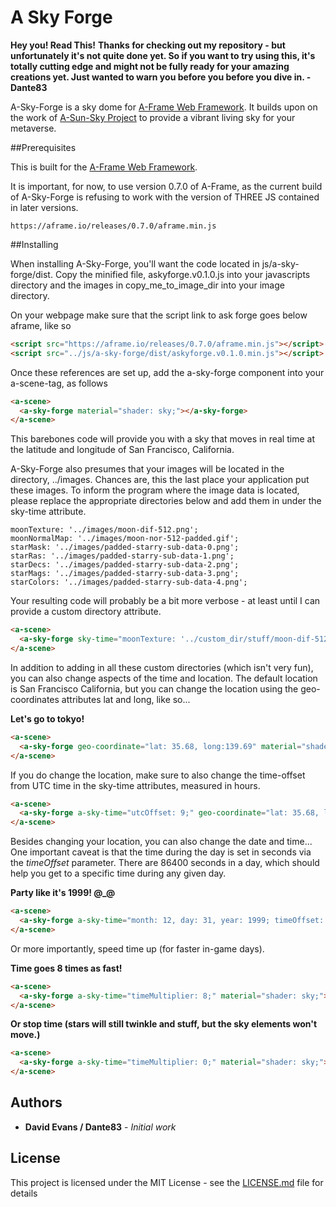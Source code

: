 # A Sky Forge

**Hey you! Read This!**
**Thanks for checking out my repository - but unfortunately it's not quite done yet. So if you want to try using this, it's totally cutting edge and might not be fully ready for your amazing creations yet. Just wanted to warn you before you before you dive in. - Dante83**

A-Sky-Forge is a sky dome for [A-Frame Web Framework](https://aframe.io/). It builds upon on the work of [A-Sun-Sky Project](https://github.com/ngokevin/kframe/tree/master/components/sun-sky) to provide a vibrant living sky for your metaverse.

##Prerequisites

This is built for the [A-Frame Web Framework](https://aframe.io/).

It is important, for now, to use version 0.7.0 of A-Frame, as the current build of A-Sky-Forge is refusing to work with the version of THREE JS contained in later versions.

`https://aframe.io/releases/0.7.0/aframe.min.js`

##Installing

When installing A-Sky-Forge, you'll want the code located in js/a-sky-forge/dist.
Copy the minified file, askyforge.v0.1.0.js into your javascripts directory and the images in copy_me_to_image_dir into your image directory.

On your webpage make sure that the script link to ask forge goes below aframe, like so

```html
<script src="https://aframe.io/releases/0.7.0/aframe.min.js"></script>
<script src="../js/a-sky-forge/dist/askyforge.v0.1.0.min.js"></script>
```

Once these references are set up, add the a-sky-forge component into your a-scene-tag, as follows

```html
<a-scene>
  <a-sky-forge material="shader: sky;"></a-sky-forge>
</a-scene>
```

This barebones code will provide you with a sky that moves in real time at the latitude and longitude of San Francisco, California.

A-Sky-Forge also presumes that your images will be located in the directory, ../images. Chances are, this the last place your application put these images. To inform the program where the image data is located, please replace the appropriate directories below and add them in under the sky-time attribute.

```
moonTexture: '../images/moon-dif-512.png';
moonNormalMap: '../images/moon-nor-512-padded.gif';
starMask: '../images/padded-starry-sub-data-0.png';
starRas: '../images/padded-starry-sub-data-1.png';
starDecs: '../images/padded-starry-sub-data-2.png';
starMags: '../images/padded-starry-sub-data-3.png';
starColors: '../images/padded-starry-sub-data-4.png';
```

Your resulting code will probably be a bit more verbose - at least until I can provide a custom directory attribute.

```html
<a-scene>
  <a-sky-forge sky-time="moonTexture: '../custom_dir/stuff/moon-dif-512.png'; moonNormalMap: '../custom_dir/stuff/moon-nor-512-padded.gif'; starMask: '../custom_dir/stuff/padded-starry-sub-data-0.png'; starRas: '../custom_dir/stuff/padded-starry-sub-data-1.png'; starDecs: '../custom_dir/stuff/padded-starry-sub-data-2.png'; starMags: '../custom_dir/stuff/padded-starry-sub-data-3.png'; starColors: '../custom_dir/stuff/padded-starry-sub-data-4.png';" material="shader: sky;"></a-sky-forge>
</a-scene>
```

In addition to adding in all these custom directories (which isn't very fun), you can also change aspects of the time and location. The default location is San Francisco California, but you can change the location using the geo-coordinates attributes lat and long, like so...

**Let's go to tokyo!**
```html
<a-scene>
  <a-sky-forge geo-coordinate="lat: 35.68, long:139.69" material="shader: sky;"></a-sky-forge>
</a-scene>
```

If you do change the location, make sure to also change the time-offset from UTC time in the sky-time attributes, measured in hours.

```html
<a-scene>
  <a-sky-forge a-sky-time="utcOffset: 9;" geo-coordinate="lat: 35.68, long:139.69" material="shader: sky;"></a-sky-forge>
</a-scene>
```

Besides changing your location, you can also change the date and time...
One important caveat is that the time during the day is set in seconds via the *timeOffset* parameter.
There are 86400 seconds in a day, which should help you get to a specific time during any given day.

**Party like it's 1999! @_@**
```html
<a-scene>
  <a-sky-forge a-sky-time="month: 12, day: 31, year: 1999; timeOffset: 86390" material="shader: sky;"></a-sky-forge>
</a-scene>
```

Or more importantly, speed time up (for faster in-game days).

**Time goes 8 times as fast!**
```html
<a-scene>
  <a-sky-forge a-sky-time="timeMultiplier: 8;" material="shader: sky;"></a-sky-forge>
</a-scene>
```

**Or stop time (stars will still twinkle and stuff, but the sky elements won't move.)**
```html
<a-scene>
  <a-sky-forge a-sky-time="timeMultiplier: 0;" material="shader: sky;"></a-sky-forge>
</a-scene>
```

## Authors
* **David Evans / Dante83** - *Initial work*

## License

This project is licensed under the MIT License - see the [LICENSE.md](LICENSE.md) file for details
